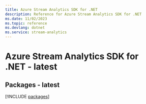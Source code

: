 ```yaml
---
title: Azure Stream Analytics SDK for .NET
description: Reference for Azure Stream Analytics SDK for .NET
ms.date: 11/02/2023
ms.topic: reference
ms.devlang: dotnet
ms.service: stream-analytics
---
```

# Azure Stream Analytics SDK for .NET - latest
## Packages - latest
[!INCLUDE [packages](stream-analytics-index.md)]